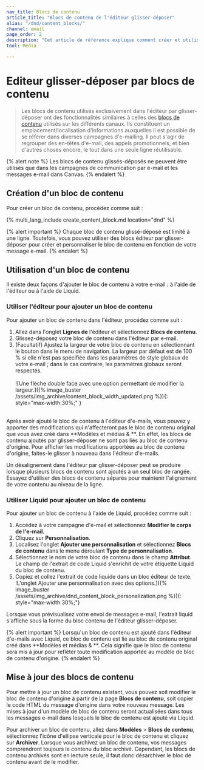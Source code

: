 ```yaml
---
nav_title: Blocs de contenu
article_title: "Blocs de contenu de l'éditeur glisser-déposer"
alias: "/dnd/content_blocks/"
channel: email
page_order: 2
description: "Cet article de référence explique comment créer et utiliser des blocs de contenu dans l'éditeur par glisser-déposer."
tool: Media

---
```


# Editeur glisser-déposer par blocs de contenu

> Les blocs de contenu utilisés exclusivement dans l'éditeur par glisser-déposer ont des fonctionnalités similaires à celles des [blocs de contenu]({{site.baseurl}}/user_guide/engagement_tools/templates_and_media/content_blocks/) utilisés sur les différents canaux. Ils constituent un emplacement/localisation d'informations auxquelles il est possible de se référer dans diverses campagnes d'e-mailing. Il peut s'agir de regrouper des en-têtes d'e-mail, des appels promotionnels, et bien d'autres choses encore, le tout dans une seule ligne réutilisable.

{% alert note %}
Les blocs de contenu glissés-déposés ne peuvent être utilisés que dans les campagnes de communication par e-mail et les messages e-mail dans Canvas.
{% endalert %}

## Création d'un bloc de contenu

Pour créer un bloc de contenu, procédez comme suit :

{% multi_lang_include create_content_block.md location="dnd" %}

{% alert important %}
Chaque bloc de contenu glissé-déposé est limité à une ligne. Toutefois, vous pouvez utiliser des blocs éditeur par glisser-déposer pour créer et personnaliser le bloc de contenu en fonction de votre message e-mail.
{% endalert %}

## Utilisation d'un bloc de contenu

Il existe deux façons d'ajouter le bloc de contenu à votre e-mail : à l'aide de l'éditeur ou à l'aide de Liquid.

### Utiliser l'éditeur pour ajouter un bloc de contenu

Pour ajouter un bloc de contenu dans l'éditeur, procédez comme suit :

1. Allez dans l'onglet **Lignes de** l'éditeur et sélectionnez **Blocs de contenu**. 
2. Glissez-déposez votre bloc de contenu dans l'éditeur par e-mail. 
3. (Facultatif) Ajustez la largeur de votre bloc de contenu en sélectionnant le bouton dans le menu de navigation. La largeur par défaut est de 100 % si elle n'est pas spécifiée dans les paramètres de style globaux de votre e-mail ; dans le cas contraire, les paramètres globaux seront respectés. <br><br>\![Une flèche double face avec une option permettant de modifier la largeur.]({% image_buster /assets/img_archive/content_block_width_updated.png %}){: style="max-width:30%;" }<br><br>

Après avoir ajouté le bloc de contenu à l'éditeur d'e-mails, vous pouvez y apporter des modifications qui n'affecteront pas le bloc de contenu original que vous avez créé dans **Modèles et médias & **. En effet, les blocs de contenu ajoutés par glisser-déposer ne sont pas liés au bloc de contenu d'origine. Pour afficher les modifications apportées au bloc de contenu d'origine, faites-le glisser à nouveau dans l'éditeur d'e-mails. 

Un désalignement dans l'éditeur par glisser-déposer peut se produire lorsque plusieurs blocs de contenu sont ajoutés à un seul bloc de rangée. Essayez d'utiliser des blocs de contenu séparés pour maintenir l'alignement de votre contenu au niveau de la ligne.

### Utiliser Liquid pour ajouter un bloc de contenu

Pour ajouter un bloc de contenu à l'aide de Liquid, procédez comme suit :

1. Accédez à votre campagne d'e-mail et sélectionnez **Modifier le corps de l'e-mail**. 
2. Cliquez sur <i class="fas fa-plus"></i> **Personnalisation**.
3. Localisez l'onglet **Ajouter une personnalisation** et sélectionnez **Blocs de contenu** dans le menu déroulant **Type de personnalisation**.
4. Sélectionnez le nom de votre bloc de contenu dans le champ **Attribut**. Le champ de l'extrait de code Liquid s'enrichit de votre étiquette Liquid du bloc de contenu. 
5. Copiez et collez l'extrait de code liquide dans un bloc éditeur de texte. <br>!L'onglet Ajouter une personnalisation avec des options.]({% image_buster /assets/img_archive/dnd_content_block_personalization.png %}){: style="max-width:30%;"}

Lorsque vous prévisualisez votre envoi de messages e-mail, l'extrait liquid s'affiche sous la forme du bloc contenu de l'éditeur glisser-déposer. 

{% alert important %}
Lorsqu'un bloc de contenu est ajouté dans l'éditeur d'e-mails avec Liquid, ce bloc de contenu est lié au bloc de contenu original créé dans **Modèles et médias & **. Cela signifie que le bloc de contenu sera mis à jour pour refléter toute modification apportée au modèle de bloc de contenu d'origine.
{% endalert %}

## Mise à jour des blocs de contenu

Pour mettre à jour un bloc de contenu existant, vous pouvez soit modifier le bloc de contenu d'origine à partir de la page **Blocs de contenu**, soit copier le code HTML du message d'origine dans votre nouveau message. Les mises à jour d'un modèle de bloc de contenu seront actualisées dans tous les messages e-mail dans lesquels le bloc de contenu est ajouté via Liquid.

Pour archiver un bloc de contenu, allez dans **Modèles** > **Blocs de contenu**, sélectionnez l'icône d'ellipse verticale <i class="fas fa-ellipsis-vertical"></i> pour le bloc de contenu et cliquez sur **Archiver**. Lorsque vous archivez un bloc de contenu, vos messages comprendront toujours le contenu du bloc archivé. Cependant, les blocs de contenu archivés sont en lecture seule, il faut donc désarchiver le bloc de contenu avant de le modifier. 

